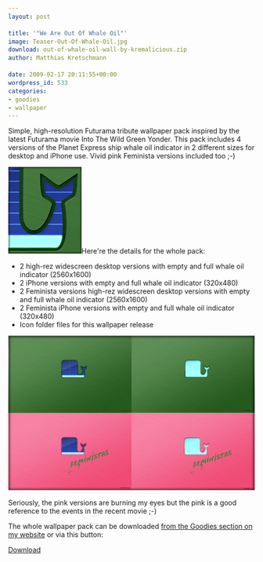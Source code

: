```yaml
---
layout: post

title: '"We Are Out Of Whale Oil"'
image: Teaser-Out-Of-Whale-Oil.jpg
download: out-of-whale-oil-wall-by-kremalicious.zip
author: Matthias Kretschmann

date: 2009-02-17 20:11:55+00:00
wordpress_id: 533
categories:
- goodies
- wallpaper
---
```


Simple, high-resolution Futurama tribute wallpaper pack inspired by the latest Futurama movie Into The Wild Green Yonder. This pack includes 4 versions of the Planet Express ship whale oil indicator in 2 different sizes for desktop and iPhone use. Vivid pink Feminista versions included too ;-)

![Futurama: Out Of Whale Oil Wallpaper Detail](/media/out_of_whale_oil_detail.png)Here're the details for the whole pack:

  * 2 high-rez widescreen desktop versions with empty and full whale oil indicator (2560x1600)
  * 2 iPhone versions with empty and full whale oil indicator (320x480)
  * 2 Feminista versions high-rez widescreen desktop versions with empty and full whale oil indicator (2560x1600)
  * 2 Feminista iPhone versions with empty and full whale oil indicator (320x480)
  * Icon folder files for this wallpaper release

[![Futurama: Out Of Whale Oil Wallpaper Pack by kremalicious](/media/out-of-whale-oil-overview.png)](http://www.kremalicious.com/goodies/#wall)

Seriously, the pink versions are burning my eyes but the pink is a good reference to the events in the recent movie ;-)

The whole wallpaper pack can be downloaded [from the Goodies section on my website](http://www.kremalicious.com/goodies/) or via this button:

<a class="btn btn-primary icon-download" href="/media/out-of-whale-oil-wall-by-kremalicious.zip">Download</a>